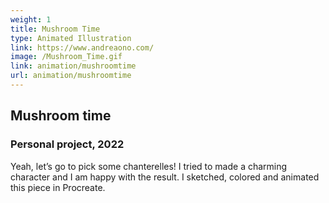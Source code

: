 ```yaml
---
weight: 1
title: Mushroom Time
type: Animated Illustration
link: https://www.andreaono.com/
image: /Mushroom_Time.gif
link: animation/mushroomtime
url: animation/mushroomtime
---
```


## Mushroom time

### Personal project, 2022

Yeah, let’s go to pick some chanterelles! I tried to made a charming character and I am happy with the result. I sketched, colored and animated this piece in Procreate.
